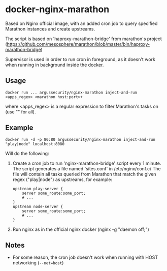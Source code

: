 # docker-nginx-marathon

Based on Nginx official image, with an added cron job to query specified Marathon instances and create upstreams.

The script is based on 'haproxy-marathon-bridge' from marathon's project (https://github.com/mesosphere/marathon/blob/master/bin/haproxy-marathon-bridge)

Supervisor is used in order to run cron in foreground, as it doesn't work when running in background inside the docker.


## Usage

`docker run ... argussecurity/nginx-marathon inject-and-run <apps_regex> <marathon host:port>+`

where <apps_regex> is a regular expression to filter Marathon's tasks on (use "" for all).


## Example

`docker run -d -p 80:80 argussecurity/nginx-marathon inject-and-run "play|node" localhost:8080`

Will do the following:

1. Create a cron job to run 'nginx-marathon-bridge' script every 1 minute.
    The script generates a file named 'sites.conf' in /etc/nginx/conf.c/
    The file will contain all tasks queried from Marathon that match the given regex ("play|node")
    as upstreams, for example:
    ```
    upstream play-server {
        server some_route:some_port;
        # ...
    }
    upstream node-server {
        server some_route:some_port;
        # ...
    }
    ```

3. Run nginx as in the official nginx docker (nginx -g "daemon off;")


## Notes

- For some reason, the cron job doesn't work when running with HOST networking (`--net=host`)

